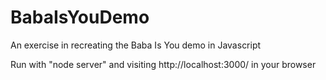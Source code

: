 # BabaIsYouDemo
An exercise in recreating the Baba Is You demo in Javascript

Run with "node server" and visiting http://localhost:3000/ in your browser
